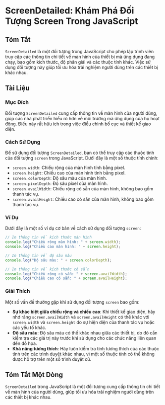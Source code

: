 <!--
Meta Description: # ScreenDetailed: Khám Phá Đối Tượng Screen Trong JavaScript ## Tóm Tắt `ScreenDetailed` là một đối tượng trong JavaScript cho phép lập trình viên tru...
Meta Keywords: screen, của, các, màn, hình
-->

# ScreenDetailed: Khám Phá Đối Tượng Screen Trong JavaScript

## Tóm Tắt
`ScreenDetailed` là một đối tượng trong JavaScript cho phép lập trình viên truy cập các thông tin chi tiết về màn hình của thiết bị mà ứng dụng đang chạy, bao gồm kích thước, độ phân giải và các thuộc tính khác. Việc sử dụng đối tượng này giúp tối ưu hóa trải nghiệm người dùng trên các thiết bị khác nhau.

## Tài Liệu
### Mục Đích
Đối tượng `ScreenDetailed` cung cấp thông tin về màn hình của người dùng, giúp các nhà phát triển hiểu rõ hơn về môi trường mà ứng dụng của họ hoạt động. Điều này rất hữu ích trong việc điều chỉnh bố cục và thiết kế giao diện.

### Cách Sử Dụng
Để sử dụng đối tượng `ScreenDetailed`, bạn có thể truy cập các thuộc tính của đối tượng `screen` trong JavaScript. Dưới đây là một số thuộc tính chính:

- `screen.width`: Chiều rộng của màn hình tính bằng pixel.
- `screen.height`: Chiều cao của màn hình tính bằng pixel.
- `screen.colorDepth`: Độ sâu màu của màn hình.
- `screen.pixelDepth`: Độ sâu pixel của màn hình.
- `screen.availWidth`: Chiều rộng có sẵn của màn hình, không bao gồm thanh tác vụ.
- `screen.availHeight`: Chiều cao có sẵn của màn hình, không bao gồm thanh tác vụ.

### Ví Dụ
Dưới đây là một số ví dụ cơ bản về cách sử dụng đối tượng `screen`:

```javascript
// In thông tin về kích thước màn hình
console.log("Chiều rộng màn hình: " + screen.width);
console.log("Chiều cao màn hình: " + screen.height);

// In thông tin về độ sâu màu
console.log("Độ sâu màu: " + screen.colorDepth);

// In thông tin về kích thước có sẵn
console.log("Chiều rộng có sẵn: " + screen.availWidth);
console.log("Chiều cao có sẵn: " + screen.availHeight);
```

### Giải Thích
Một số vấn đề thường gặp khi sử dụng đối tượng `screen` bao gồm:

- **Sự khác biệt giữa chiều rộng và chiều cao**: Khi thiết kế giao diện, hãy nhớ rằng `screen.availWidth` và `screen.availHeight` có thể khác với `screen.width` và `screen.height` do sự hiện diện của thanh tác vụ hoặc các yếu tố khác.
- **Độ sâu màu**: Độ sâu màu có thể khác nhau giữa các thiết bị, do đó cần kiểm tra các giá trị này trước khi sử dụng cho các chức năng liên quan đến đồ họa.
- **Khả năng tương thích**: Hãy luôn kiểm tra tính tương thích của các thuộc tính trên các trình duyệt khác nhau, vì một số thuộc tính có thể không được hỗ trợ trên một số trình duyệt cũ.

## Tóm Tắt Một Dòng
`ScreenDetailed` trong JavaScript là một đối tượng cung cấp thông tin chi tiết về màn hình của người dùng, giúp tối ưu hóa trải nghiệm người dùng trên các thiết bị khác nhau.